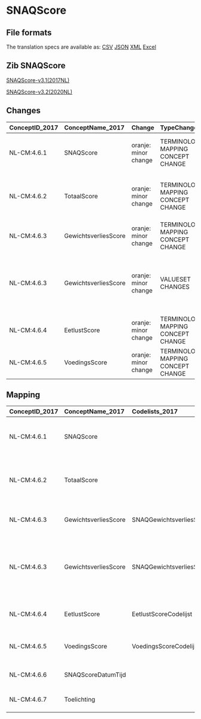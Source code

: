 # SNAQScore
## File formats

The translation specs are available as: 
[CSV](../csv/SNAQScore.csv) [JSON](../json/SNAQScore.json) [XML](../xml/SNAQScore.xml) [Excel](../excel/SNAQScore.xlsx)



## Zib SNAQScore

[SNAQScore-v3.1(2017NL)](https://zibs.nl/wiki/SNAQScore-v3.1(2017NL))

[SNAQScore-v3.2(2020NL)](https://zibs.nl/wiki/SNAQScore-v3.2(2020NL))









## Changes

| ConceptID_2017   | ConceptName_2017     | Change               | TypeChange                         | Impact_heen   | TRANSLATIE_spec_heen                                                                        | Impact_terug   | TRANSLATIE_spec_terug                                                                       | Omschrijving                                                                                                         |
|:-----------------|:---------------------|:---------------------|:-----------------------------------|:--------------|:--------------------------------------------------------------------------------------------|:---------------|:--------------------------------------------------------------------------------------------|:---------------------------------------------------------------------------------------------------------------------|
| NL-CM:4.6.1      | SNAQScore            | oranje: minor change | TERMINOLOGY MAPPING CONCEPT CHANGE | Medium        | SCT DefinitionCode [blank] -> [8881000146104 Short Nutritional Assessment Questionnaire]    | Medium         | SCT DefinitionCode [8881000146104 Short Nutritional Assessment Questionnaire] -> [blank]    | SNOMED CT DefintionCode concept aangepast                                                                            |
| NL-CM:4.6.2      | TotaalScore          | oranje: minor change | TERMINOLOGY MAPPING CONCEPT CHANGE | Medium        | SCT DefinitionCode [blank] -> [108911000146107 Short Nutritional Questionnaire total score] | Medium         | SCT DefinitionCode [108911000146107 Short Nutritional Questionnaire total score] -> [blank] | SNOMED CT DefintionCode concept aangepast                                                                            |
| NL-CM:4.6.3      | GewichtsverliesScore | oranje: minor change | TERMINOLOGY MAPPING CONCEPT CHANGE | Medium        | SCT DefinitionCode [blank] -> [4006003 SNAQScore GewichtsverliesScore]                      | Medium         | SCT DefinitionCode [4006003 SNAQScore GewichtsverliesScore] -> [blank]                      | SNOMED CT DefintionCode concept aangepast                                                                            |
| NL-CM:4.6.3      | GewichtsverliesScore | oranje: minor change | VALUESET CHANGES                   | Low           | valuesets 2017 -> valueset 2020 regel                                                       | Medium         | valuesets 2017 <- valueset 2020 regel                                                       | In de SNAQScoreCodelijst de omschrijvingen van LossAverage en LossHigh verwisseld en dus foutief. Deze is aangepast. |
| NL-CM:4.6.4      | EetlustScore         | oranje: minor change | TERMINOLOGY MAPPING CONCEPT CHANGE | Medium        | SCT DefinitionCode [blank] -> [4006004 SNAQScore EetlustScore]                              | Medium         | SCT DefinitionCode  [4006004 SNAQScore EetlustScore] -> [blank]                             | SNOMED CT DefintionCode concept aangepast                                                                            |
| NL-CM:4.6.5      | VoedingsScore        | oranje: minor change | TERMINOLOGY MAPPING CONCEPT CHANGE | Medium        | SCT DefinitionCode [blank] -> [4006005 SNAQScore VoedingsScore]                             | Medium         | SCT DefinitionCode [4006005 SNAQScore VoedingsScore] -> [blank]                             | SNOMED CT DefintionCode concept aangepast                                                                            |

## Mapping

| ConceptID_2017   | ConceptName_2017     | Codelists_2017                    | Change                  | ConceptID_2020   | ConceptName_2020     | Codelists_2020                    | Bits    | Omschrijving                                                                                                         | TypeChange                         | Impact_heen   | TRANSLATIE_spec_heen                                                                        | Impact_terug   | TRANSLATIE_spec_terug                                                                       |
|:-----------------|:---------------------|:----------------------------------|:------------------------|:-----------------|:---------------------|:----------------------------------|:--------|:---------------------------------------------------------------------------------------------------------------------|:-----------------------------------|:--------------|:--------------------------------------------------------------------------------------------|:---------------|:--------------------------------------------------------------------------------------------|
| NL-CM:4.6.1      | SNAQScore            |                                   | oranje: minor change    | NL-CM:4.6.1      | SNAQScore            |                                   | ZIB-931 | SNOMED CT DefintionCode concept aangepast                                                                            | TERMINOLOGY MAPPING CONCEPT CHANGE | Medium        | SCT DefinitionCode [blank] -> [8881000146104 Short Nutritional Assessment Questionnaire]    | Medium         | SCT DefinitionCode [8881000146104 Short Nutritional Assessment Questionnaire] -> [blank]    |
| NL-CM:4.6.2      | TotaalScore          |                                   | oranje: minor change    | NL-CM:4.6.2      | TotaalScore          |                                   | ZIB-931 | SNOMED CT DefintionCode concept aangepast                                                                            | TERMINOLOGY MAPPING CONCEPT CHANGE | Medium        | SCT DefinitionCode [blank] -> [108911000146107 Short Nutritional Questionnaire total score] | Medium         | SCT DefinitionCode [108911000146107 Short Nutritional Questionnaire total score] -> [blank] |
| NL-CM:4.6.3      | GewichtsverliesScore | SNAQGewichtsverliesScoreCodelijst | oranje: minor change    | NL-CM:4.6.3      | GewichtsverliesScore | SNAQGewichtsverliesScoreCodelijst | ZIB-931 | SNOMED CT DefintionCode concept aangepast                                                                            | TERMINOLOGY MAPPING CONCEPT CHANGE | Medium        | SCT DefinitionCode [blank] -> [4006003 SNAQScore GewichtsverliesScore]                      | Medium         | SCT DefinitionCode [4006003 SNAQScore GewichtsverliesScore] -> [blank]                      |
| NL-CM:4.6.3      | GewichtsverliesScore | SNAQGewichtsverliesScoreCodelijst | oranje: minor change    | NL-CM:4.6.3      | GewichtsverliesScore | SNAQGewichtsverliesScoreCodelijst | ZIB-523 | In de SNAQScoreCodelijst de omschrijvingen van LossAverage en LossHigh verwisseld en dus foutief. Deze is aangepast. | VALUESET CHANGES                   | Low           | valuesets 2017 -> valueset 2020 regel                                                       | Medium         | valuesets 2017 <- valueset 2020 regel                                                       |
| NL-CM:4.6.4      | EetlustScore         | EetlustScoreCodelijst             | oranje: minor change    | NL-CM:4.6.4      | EetlustScore         | EetlustScoreCodelijst             | ZIB-931 | SNOMED CT DefintionCode concept aangepast                                                                            | TERMINOLOGY MAPPING CONCEPT CHANGE | Medium        | SCT DefinitionCode [blank] -> [4006004 SNAQScore EetlustScore]                              | Medium         | SCT DefinitionCode  [4006004 SNAQScore EetlustScore] -> [blank]                             |
| NL-CM:4.6.5      | VoedingsScore        | VoedingsScoreCodelijst            | oranje: minor change    | NL-CM:4.6.5      | VoedingsScore        | VoedingsScoreCodelijst            | ZIB-931 | SNOMED CT DefintionCode concept aangepast                                                                            | TERMINOLOGY MAPPING CONCEPT CHANGE | Medium        | SCT DefinitionCode [blank] -> [4006005 SNAQScore VoedingsScore]                             | Medium         | SCT DefinitionCode [4006005 SNAQScore VoedingsScore] -> [blank]                             |
| NL-CM:4.6.6      | SNAQScoreDatumTijd   |                                   | groen: geen wijzigingen | NL-CM:4.6.6      | SNAQScoreDatumTijd   |                                   |         |                                                                                                                      |                                    |               |                                                                                             |                |                                                                                             |
| NL-CM:4.6.7      | Toelichting          |                                   | groen: geen wijzigingen | NL-CM:4.6.7      | Toelichting          |                                   |         |                                                                                                                      |                                    |               |                                                                                             |                |                                                                                             |

